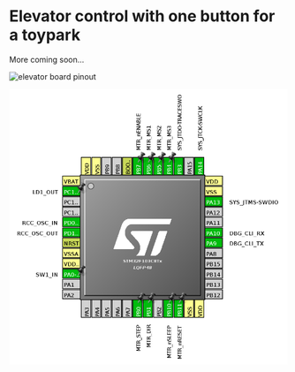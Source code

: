 # Elevator control with one button for a toypark

More coming soon...

![elevator board pinout](https://github.com/mllapps/elevator/raw/master/doc/board-pinout.png "Elevator board pinout")

![chip pinout configuration](https://github.com/mllapps/elevator/raw/master/doc/elevator-chip-pinout.png "Chip board configuration")
